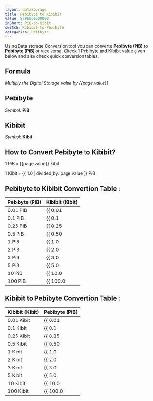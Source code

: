 ```yaml
---
layout: dataStorage
title: Pebibyte to Kibibit
value: 8796000000000
inShort: PiB-to-Kibit
switch: Kibibit-to-Pebibyte
categories: Pebibyte
---
```


Using Data storage Conversion tool you can converte **Pebibyte (PiB)** to **Pebibyte (PiB)** or vice versa. Check 1 Pebibyte and Kibibit value given below and also check quick conversion tables.

## Formula
*Multiply the Digital Storage value by {{page.value}}*

## Pebibyte
*Symbol:* **PiB**

## Kibibit
*Symbol:* **Kibit**

## How to Convert Pebibyte to Kibibit?

1 PiB = {{page.value}} Kibit

1 Kibit = {{ 1.0 | divided_by: page.value }} PiB


## Pebibyte to Kibibit Convertion Table :

| Pebibyte (PiB) | Kibibit (Kibit) |
| ---- | ---- |
| 0.01 PiB | {{ 0.01 | times: page.value | round: 12 }} Kibit |
| 0.1 PiB | {{ 0.1 | times: page.value | round: 12 }} Kibit |
| 0.25 PiB | {{ 0.25 | times: page.value | round: 12 }} Kibit |
| 0.5 PiB | {{ 0.50 | times: page.value | round: 12 }} Kibit |
| 1 PiB | {{ 1.0 | times: page.value | round: 12 }} Kibit |
| 2 PiB | {{ 2.0 | times: page.value | round: 12 }} Kibit |
| 3 PiB | {{ 3.0 | times: page.value | round: 12 }} Kibit |
| 5 PiB | {{ 5.0 | times: page.value | round: 12 }} Kibit |
| 10 PiB | {{ 10.0 | times: page.value | round: 12 }} Kibit |
| 100 PiB | {{ 100.0 | times: page.value | round: 12 }} Kibit |

## Kibibit to Pebibyte Convertion Table :

| Kibibit (Kibit) | Pebibyte (PiB) |
| ---- | ---- |
| 0.01 Kibit | {{ 0.01 | divided_by: page.value | round: 12 }} PiB |
| 0.1 Kibit | {{ 0.1 | divided_by: page.value | round: 12 }} PiB |
| 0.25 Kibit | {{ 0.25 | divided_by: page.value | round: 12 }} PiB |
| 0.5 Kibit | {{ 0.50 | divided_by: page.value | round: 12 }} PiB |
| 1 Kibit | {{ 1.0 | divided_by: page.value | round: 12 }} PiB |
| 2 Kibit | {{ 2.0 | divided_by: page.value | round: 12 }} PiB |
| 3 Kibit | {{ 3.0 | divided_by: page.value | round: 12 }} PiB |
| 5 Kibit | {{ 5.0 | divided_by: page.value | round: 12 }} PiB |
| 10 Kibit | {{ 10.0 | divided_by: page.value | round: 12 }} PiB |
| 100 Kibit | {{ 100.0 | divided_by: page.value | round: 12 }} PiB |


<script>
document.getElementById('selectInput')[21].selected = true
document.getElementById('selectOutput')[3].selected = true
</script>
